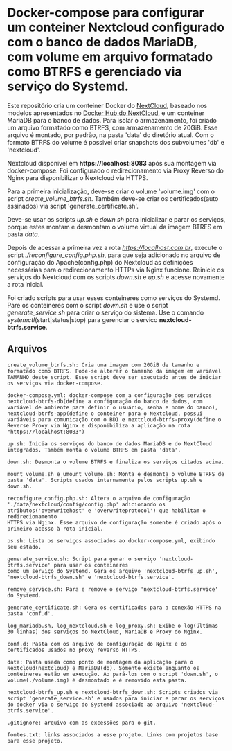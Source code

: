 # Docker-compose para configurar um conteiner Nextcloud configurado com o banco de dados MariaDB, com volume em arquivo formatado como BTRFS e gerenciado via serviço do Systemd.

Este repositório cria um conteiner Docker do [NextCloud](https://nextcloud.com/), baseado nos modelos apresentados no [Docker Hub do NextCloud](https://hub.docker.com/_/nextcloud), e um conteiner MariaDB para o banco de dados. Para isolar o armazenamento, foi criado um arquivo formatado como BTRFS, com armazenamento de 20GiB. Esse arquivo é montado, por padrão, na pasta 'data' do diretório atual. Com o formato BTRFS do volume é possivel criar snapshots dos subvolumes 'db' e 'nextcloud'.

Nextcloud disponível em **https://localhost:8083** após sua montagem via docker-compose. Foi configurado o redirecionamento via Proxy Reverso do Nginx para disponibilizar o Nextcloud via HTTPS.

Para a primeira inicialização, deve-se criar o volume 'volume.img' com o script *create_volume_btrfs.sh*. Também deve-se criar os certificados(auto assinados) via script 'generate_certificate.sh'.

Deve-se usar os scripts *up.sh* e *down.sh* para inicializar e parar os serviços, porque estes montam e desmontam o volume virtual da imagem BTRFS em pasta *data*.

Depois de acessar a primeira vez a rota *https://localhost.com.br*, execute o script *./reconfigure_config.php.sh*, para que seja adicionado no arquivo de configuração do Apache(config.php) do Nextcloud as definições necessárias para o redirecionamento HTTPs via Nginx funcione. Reinicie os serviços do Nextcloud com os scripts *down.sh* e *up.sh* e acesse novamente a rota inicial.

Foi criado scripts para usar esses conteineres como serviços do Systemd. Pare os conteineres com o script *down.sh* e use o script *generate_service.sh* para criar o serviço do sistema. Use o comando *systemctl*(start|status|stop) para gerenciar o servico **nextcloud-btrfs.service**.


## Arquivos
```
create_volume_btrfs.sh: Cria uma imagem com 20GiB de tamanho e formatado como BTRFS. Pode-se alterar o tamanho da imagem em variável TAMANHO deste script. Esse script deve ser executado antes de iniciar os serviços via docker-compose.

docker-compose.yml: docker-compose com a configuração dos serviços nextcloud-btrfs-db(define a configuração do banco de dados, com variável de ambiente para definir o usuário, senha e nome do banco), nextcloud-btrfs-app(define o conteiner para o Nextcloud, possui variáveis para comunicação com o BD) e nextcloud-btrfs-proxy(define o Reverse Proxy via Nginx e disponibiliza a aplicação na rota "https://localhost:8083")

up.sh: Inicia os serviços do banco de dados MariaDB e do NextCloud integrados. Também monta o volume BTRFS em pasta 'data'.

down.sh: Desmonta o volume BTRFS e finaliza os serviços citados acima.

mount_volume.sh e umount_volume.sh: Monta e desmonta o volume BTRFS de pasta 'data'. Scripts usados internamente pelos scripts up.sh e down.sh.

reconfigure_config.php.sh: Altera o arquivo de configuração './data/nextcloud/config/config.php' adicionando os atributos('overwritehost' e 'overwriteprotocol') que habilitam o redirecionamento
HTTPS via Nginx. Esse arquivo de configuração somente é criado após o primeiro acesso à rota inicial.

ps.sh: Lista os serviços associados ao docker-compose.yml, exibindo seu estado.

generate_service.sh: Script para gerar o serviço 'nextcloud-btrfs.service' para usar os conteineres
como um serviço do Systemd. Gera os arquivo 'nextcloud-btrfs_up.sh', 'nextcloud-btrfs_down.sh' e 'nextcloud-btrfs.service'.

remove_service.sh: Para e remove o serviço 'nextcloud-btrfs.service' do Systemd.

generate_certificate.sh: Gera os certificados para a conexão HTTPS na pasta 'conf.d'.

log_mariadb.sh, log_nextcloud.sh e log_proxy.sh: Exibe o log(últimas 30 linhas) dos serviços do NextCloud, MariaDB e Proxy do Nginx.

conf.d: Pasta com os arquivo de configuração do Nginx e os certificados usados no proxy reverso HTTPS.

data: Pasta usada como ponto de montagem da aplicação para o Nextcloud(nextcloud) e MariaDB(db). Somente existe enquanto os conteineres estão em execução. Ao pará-los com o script 'down.sh', o volume(./volume.img) é desmontado e é removido esta pasta.

nextcloud-btrfs_up.sh e nextcloud-btrfs_down.sh: Scripts criados via script 'generate_service.sh' e usados para iniciar e parar os serviços do docker via o serviço do Systemd associado ao arquivo 'nextcloud-btrfs.service'.

.gitignore: arquivo com as excessões para o git.

fontes.txt: links associados a esse projeto. Links com projetos base para esse projeto.
```
